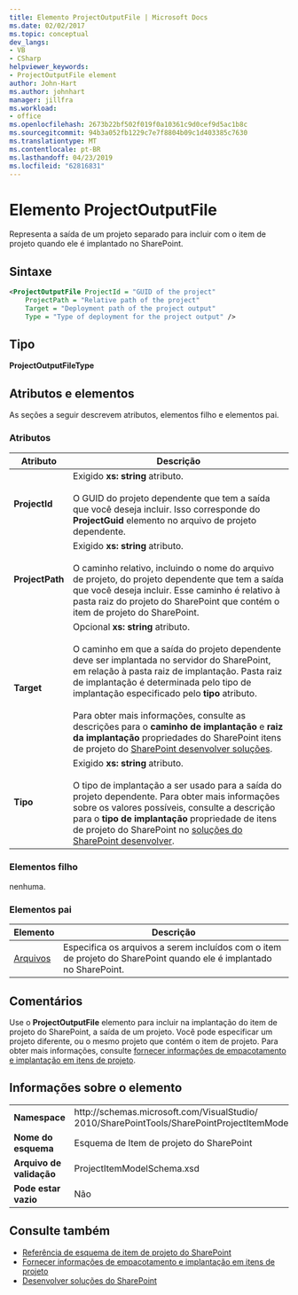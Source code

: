 ```yaml
---
title: Elemento ProjectOutputFile | Microsoft Docs
ms.date: 02/02/2017
ms.topic: conceptual
dev_langs:
- VB
- CSharp
helpviewer_keywords:
- ProjectOutputFile element
author: John-Hart
ms.author: johnhart
manager: jillfra
ms.workload:
- office
ms.openlocfilehash: 2673b22bf502f019f0a10361c9d0cef9d5ac1b8c
ms.sourcegitcommit: 94b3a052fb1229c7e7f8804b09c1d403385c7630
ms.translationtype: MT
ms.contentlocale: pt-BR
ms.lasthandoff: 04/23/2019
ms.locfileid: "62816831"
---
```

# <a name="projectoutputfile-element"></a>Elemento ProjectOutputFile
  Representa a saída de um projeto separado para incluir com o item de projeto quando ele é implantado no SharePoint.

## <a name="syntax"></a>Sintaxe

```xml
<ProjectOutputFile ProjectId = "GUID of the project"
    ProjectPath = "Relative path of the project"
    Target = "Deployment path of the project output"
    Type = "Type of deployment for the project output" />
```

## <a name="type"></a>Tipo
 **ProjectOutputFileType**

## <a name="attributes-and-elements"></a>Atributos e elementos
 As seções a seguir descrevem atributos, elementos filho e elementos pai.

### <a name="attributes"></a>Atributos

|Atributo|Descrição|
|---------------|-----------------|
|**ProjectId**|Exigido **xs: string** atributo.<br /><br /> O GUID do projeto dependente que tem a saída que você deseja incluir. Isso corresponde do **ProjectGuid** elemento no arquivo de projeto dependente.|
|**ProjectPath**|Exigido **xs: string** atributo.<br /><br /> O caminho relativo, incluindo o nome do arquivo de projeto, do projeto dependente que tem a saída que você deseja incluir. Esse caminho é relativo à pasta raiz do projeto do SharePoint que contém o item de projeto do SharePoint.|
|**Target**|Opcional **xs: string** atributo.<br /><br /> O caminho em que a saída do projeto dependente deve ser implantada no servidor do SharePoint, em relação à pasta raiz de implantação. Pasta raiz de implantação é determinada pelo tipo de implantação especificado pelo **tipo** atributo.<br /><br /> Para obter mais informações, consulte as descrições para o **caminho de implantação** e **raiz da implantação** propriedades do SharePoint itens de projeto do [SharePoint desenvolver soluções](../sharepoint/developing-sharepoint-solutions.md).|
|**Tipo**|Exigido **xs: string** atributo.<br /><br /> O tipo de implantação a ser usado para a saída do projeto dependente. Para obter mais informações sobre os valores possíveis, consulte a descrição para o **tipo de implantação** propriedade de itens de projeto do SharePoint no [soluções do SharePoint desenvolver](../sharepoint/developing-sharepoint-solutions.md).|

### <a name="child-elements"></a>Elementos filho
 nenhuma.

### <a name="parent-elements"></a>Elementos pai

|Elemento|Descrição|
|-------------|-----------------|
|[Arquivos](../sharepoint/files-element.md)|Especifica os arquivos a serem incluídos com o item de projeto do SharePoint quando ele é implantado no SharePoint.|

## <a name="remarks"></a>Comentários
 Use o **ProjectOutputFile** elemento para incluir na implantação do item de projeto do SharePoint, a saída de um projeto. Você pode especificar um projeto diferente, ou o mesmo projeto que contém o item de projeto. Para obter mais informações, consulte [fornecer informações de empacotamento e implantação em itens de projeto](../sharepoint/providing-packaging-and-deployment-information-in-project-items.md).

## <a name="element-information"></a>Informações sobre o elemento

|||
|-|-|
|**Namespace**|http:\/\/schemas.microsoft.com/VisualStudio/<br>2010/SharePointTools/SharePointProjectItemModel|
|**Nome do esquema**|Esquema de Item de projeto do SharePoint|
|**Arquivo de validação**|ProjectItemModelSchema.xsd|
|**Pode estar vazio**|Não|

## <a name="see-also"></a>Consulte também
- [Referência de esquema de item de projeto do SharePoint](../sharepoint/sharepoint-project-item-schema-reference.md)
- [Fornecer informações de empacotamento e implantação em itens de projeto](../sharepoint/providing-packaging-and-deployment-information-in-project-items.md)
- [Desenvolver soluções do SharePoint](../sharepoint/developing-sharepoint-solutions.md)

